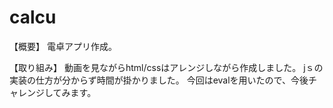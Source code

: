 # calcu
【概要】
電卓アプリ作成。

【取り組み】
動画を見ながらhtml/cssはアレンジしながら作成しました。
jｓの実装の仕方が分からず時間が掛かりました。
今回はevalを用いたので、今後チャレンジしてみます。